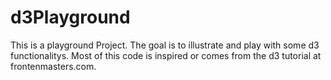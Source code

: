 # d3Playground

This is a playground Project. The goal is to illustrate and play with some d3 functionalitys. Most of this code is inspired or comes from the d3 tutorial at frontenmasters.com.
